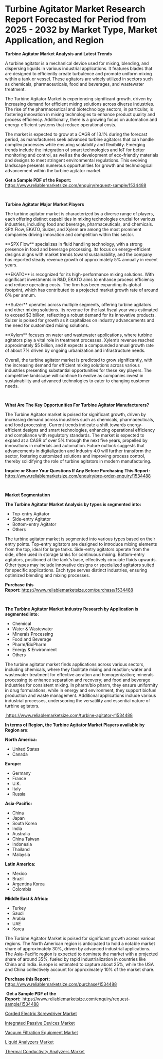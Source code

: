<p><h1>Turbine Agitator Market Research Report Forecasted for Period from 2025 -  2032 by Market Type, Market Application, and Region</h1></p><p><strong>Turbine Agitator Market Analysis and Latest Trends</strong></p>
<p><p>A turbine agitator is a mechanical device used for mixing, blending, and dispersing liquids in various industrial applications. It features blades that are designed to efficiently create turbulence and promote uniform mixing within a tank or vessel. These agitators are widely utilized in sectors such as chemicals, pharmaceuticals, food and beverages, and wastewater treatment.</p><p>The Turbine Agitator Market is experiencing significant growth, driven by increasing demand for efficient mixing solutions across diverse industries. The rise of the pharmaceutical and biotechnology sectors, in particular, is fostering innovation in mixing technologies to enhance product quality and process efficiency. Additionally, there is a growing focus on automation and energy-efficient systems that reduce operational costs.</p><p>The market is expected to grow at a CAGR of 13.1% during the forecast period, as manufacturers seek advanced turbine agitators that can handle complex processes while ensuring scalability and flexibility. Emerging trends include the integration of smart technologies and IoT for better monitoring and control, as well as the development of eco-friendly materials and designs to meet stringent environmental regulations. This evolving landscape presents numerous opportunities for growth and technological advancement within the turbine agitator market.</p></p>
<p><strong>Get a Sample PDF of the Report:&nbsp;</strong> <a href="https://www.reliablemarketsize.com/enquiry/request-sample/1534488?utm_campaign=1885&utm_medium=2&utm_source=Github&utm_content=ia&utm_term=08042025&utm_id=turbine-agitator">https://www.reliablemarketsize.com/enquiry/request-sample/1534488</a></p>
<p>&nbsp;</p>
<p><strong>Turbine Agitator Major Market Players</strong></p>
<p><p>The turbine agitator market is characterized by a diverse range of players, each offering distinct capabilities in mixing technologies crucial for various industries, including food and beverage, pharmaceuticals, and chemicals. SPX Flow, EKATO, Sulzer, and Xylem are among the most prominent companies driving innovation and competition within this sector.</p><p>**SPX Flow** specializes in fluid handling technology, with a strong presence in food and beverage processing. Its focus on energy-efficient designs aligns with market trends toward sustainability, and the company has reported steady revenue growth of approximately 5% annually in recent years.</p><p>**EKATO** is recognized for its high-performance mixing solutions. With significant investments in R&D, EKATO aims to enhance process efficiency and reduce operating costs. The firm has been expanding its global footprint, which has contributed to a projected market growth rate of around 6% per annum.</p><p>**Sulzer** operates across multiple segments, offering turbine agitators and other mixing solutions. Its revenue for the last fiscal year was estimated to exceed $3 billion, reflecting a robust demand for its innovative products. Sulzer is poised for growth as it capitalizes on industry advancements and the need for customized mixing solutions.</p><p>**Xylem** focuses on water and wastewater applications, where turbine agitators play a vital role in treatment processes. Xylem’s revenue reached approximately $5 billion, and it expects a compounded annual growth rate of about 7% driven by ongoing urbanization and infrastructure needs.</p><p>Overall, the turbine agitator market is predicted to grow significantly, with the increasing demand for efficient mixing solutions across various industries presenting substantial opportunities for these key players. The competitive landscape will continue to evolve as companies invest in sustainability and advanced technologies to cater to changing customer needs.</p></p>
<p>&nbsp;</p>
<p><strong>What Are The Key Opportunities For Turbine Agitator Manufacturers?</strong></p>
<p><p>The Turbine Agitator market is poised for significant growth, driven by increasing demand across industries such as chemicals, pharmaceuticals, and food processing. Current trends indicate a shift towards energy-efficient designs and smart technologies, enhancing operational efficiency and compliance with regulatory standards. The market is expected to expand at a CAGR of over 5% through the next five years, propelled by innovations in materials and automation. Future outlook suggests that advancements in digitalization and Industry 4.0 will further transform the sector, fostering customized solutions and improving process control, thereby solidifying the role of turbine agitators in modern manufacturing.</p></p>
<p><strong>Inquire or Share Your Questions If Any Before Purchasing This Report:</strong> <a href="https://www.reliablemarketsize.com/enquiry/pre-order-enquiry/1534488?utm_campaign=1885&utm_medium=2&utm_source=Github&utm_content=ia&utm_term=08042025&utm_id=turbine-agitator">https://www.reliablemarketsize.com/enquiry/pre-order-enquiry/1534488</a></p>
<p>&nbsp;</p>
<p><strong>Market Segmentation</strong></p>
<p><strong>The Turbine Agitator Market Analysis by types is segmented into:</strong></p>
<p><ul><li>Top-entry Agitator</li><li>Side-entry Agitator</li><li>Bottom-entry Agitator</li><li>Others</li></ul></p>
<p><p>The turbine agitator market is segmented into various types based on their entry points. Top-entry agitators are designed to introduce mixing elements from the top, ideal for large tanks. Side-entry agitators operate from the side, often used in storage tanks for continuous mixing. Bottom-entry agitators, positioned at the tank's base, effectively circulate fluids upwards. Other types may include innovative designs or specialized agitators suited for specific applications. Each type serves distinct industries, ensuring optimized blending and mixing processes.</p></p>
<p><strong>Purchase this Report:&nbsp;</strong><a href="https://www.reliablemarketsize.com/purchase/1534488?utm_campaign=1885&utm_medium=2&utm_source=Github&utm_content=ia&utm_term=08042025&utm_id=turbine-agitator">https://www.reliablemarketsize.com/purchase/1534488</a></p>
<p>&nbsp;</p>
<p><strong>The Turbine Agitator Market Industry Research by Application is segmented into:</strong></p>
<p><ul><li>Chemical</li><li>Water & Wastewater</li><li>Minerals Processing</li><li>Food and Beverage</li><li>Pharm/BioPharm</li><li>Energy & Environment</li><li>Others</li></ul></p>
<p><p>The turbine agitator market finds applications across various sectors, including chemicals, where they facilitate mixing and reaction; water and wastewater treatment for effective aeration and homogenization; minerals processing to enhance separation and recovery; and food and beverage industries for consistent mixing. In pharm/bio pharm, they ensure uniformity in drug formulations, while in energy and environment, they support biofuel production and waste management. Additional applications include various industrial processes, underscoring the versatility and essential nature of turbine agitators.</p></p>
<p><a href="https://www.reliablemarketsize.com/turbine-agitator-r1534488?utm_campaign=1885&utm_medium=2&utm_source=Github&utm_content=ia&utm_term=08042025&utm_id=turbine-agitator">&nbsp;https://www.reliablemarketsize.com/turbine-agitator-r1534488</a></p>
<p><strong>In terms of Region, the Turbine Agitator Market Players available by Region are:</strong></p>
<p>
    <p> <strong> North America: </strong>
        <ul>
            <li>United States</li>
            <li>Canada</li>
        </ul>
        </p> 
    <p> <strong> Europe: </strong>
        <ul>
            <li>Germany</li>
            <li>France</li>
            <li>U.K.</li>
            <li>Italy</li>
            <li>Russia</li>
        </ul>
        </p> 
    <p> <strong> Asia-Pacific: </strong>
        <ul>
            <li>China</li>
            <li>Japan</li>
            <li>South Korea</li>
            <li>India</li>
            <li>Australia</li>
            <li>China Taiwan</li>
            <li>Indonesia</li>
            <li>Thailand</li>
            <li>Malaysia</li>
        </ul>
        </p> 
    <p> <strong> Latin America: </strong>
        <ul>
            <li>Mexico</li>
            <li>Brazil</li>
            <li>Argentina Korea</li>
            <li>Colombia</li>
        </ul>
        </p> 
    <p> <strong> Middle East & Africa: </strong>
        <ul>
            <li>Turkey</li>
            <li>Saudi</li>
            <li>Arabia</li>
            <li>UAE</li>
            <li>Korea</li>
        </ul>
    </p>
    </p>
<p><p>The Turbine Agitator Market is poised for significant growth across various regions. The North American region is anticipated to hold a notable market share of approximately 30%, driven by advanced industrial applications. The Asia-Pacific region is expected to dominate the market with a projected share of around 35%, fueled by rapid industrialization in countries like China and India. Europe is estimated to capture about 25%, while the USA and China collectively account for approximately 10% of the market share.</p></p>
<p><strong>Purchase this Report: </strong><a href="https://www.reliablemarketsize.com/purchase/1534488?utm_campaign=1885&utm_medium=2&utm_source=Github&utm_content=ia&utm_term=08042025&utm_id=turbine-agitator">https://www.reliablemarketsize.com/purchase/1534488</a></p>
<p>&nbsp;<strong>Get a Sample PDF of the Report:&nbsp;&nbsp;</strong><a href="https://www.reliablemarketsize.com/enquiry/request-sample/1534488?utm_campaign=1885&utm_medium=2&utm_source=Github&utm_content=ia&utm_term=08042025&utm_id=turbine-agitator">https://www.reliablemarketsize.com/enquiry/request-sample/1534488</a></p>
<p><strong></strong></p>
<p><p><a href="https://github.com/saribuissawi/Market-Research-Report-List-1/blob/main/corded-electric-screwdriver-market.md?utm_campaign=1885&utm_medium=2&utm_source=Github&utm_content=ia&utm_term=08042025&utm_id=turbine-agitator">Corded Electric Screwdriver Market</a></p><p><a href="https://github.com/vandelmanize/Market-Research-Report-List-1/blob/main/integrated-passive-devices-market.md?utm_campaign=1885&utm_medium=2&utm_source=Github&utm_content=ia&utm_term=08042025&utm_id=turbine-agitator">Integrated Passive Devices Market</a></p><p><a href="https://github.com/sentoljinqiu/Market-Research-Report-List-1/blob/main/vacuum-filtration-equipment-market.md?utm_campaign=1885&utm_medium=2&utm_source=Github&utm_content=ia&utm_term=08042025&utm_id=turbine-agitator">Vacuum Filtration Equipment Market</a></p><p><a href="https://github.com/kecixayaab/Market-Research-Report-List-1/blob/main/liquid-analyzers-market.md?utm_campaign=1885&utm_medium=2&utm_source=Github&utm_content=ia&utm_term=08042025&utm_id=turbine-agitator">Liquid Analyzers Market</a></p><p><a href="https://github.com/gilerzelko7a/Market-Research-Report-List-1/blob/main/thermal-conductivity-analyzers-market.md?utm_campaign=1885&utm_medium=2&utm_source=Github&utm_content=ia&utm_term=08042025&utm_id=turbine-agitator">Thermal Conductivity Analyzers Market</a></p></p>
